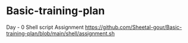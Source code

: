 # Basic-training-plan

Day - 0 Shell script Assignment
https://github.com/Sheetal-gour/Basic-training-plan/blob/main/shell/assignment.sh
